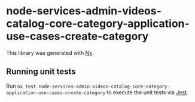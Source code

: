 # node-services-admin-videos-catalog-core-category-application-use-cases-create-category

This library was generated with [Nx](https://nx.dev).

## Running unit tests

Run `nx test node-services-admin-videos-catalog-core-category-application-use-cases-create-category` to execute the unit tests via [Jest](https://jestjs.io).
